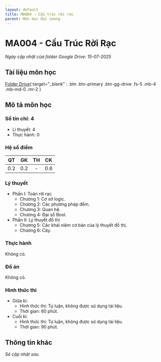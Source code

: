 ```yaml
---
layout: default
title: MA004 - Cấu trúc rời rạc
parent: Môn học đại cương
---
```


# MA004 - Cấu Trúc Rời Rạc

*Ngày cập nhật của folder Google Drive: 15-07-2025*
## Tài liệu môn học

[Folder Drive](https://drive.google.com/drive/folders/1klMvU9T4sjxro-maB3MatOerBeozMoyP?usp=sharing){:target="_blank" : .btn .btn-primary .btn-gg-drive .fs-5 .mb-4 .mb-md-0 .mr-2 }

## Mô tả môn học

### Số tín chỉ: 4
- Lí thuyết: 4
- Thực hành: 0

### Hệ số điểm

| QT   | GK  | TH  | CK  |
|------|-----|-----|-----|
| <center> 0.2 </center>| <center> 0.2 </center>| <center>-</center> | <center> 0.6 </center> |

### Lý thuyết
- Phần I: Toán rời rạc
  - Chương 1: Cơ sở logic.
  - Chương 2: Các phương pháp đếm.
  - Chương 3: Quan hệ.
  - Chương 4: Đại số Bool.
- Phần II: Lý thuyết đồ thị
  - Chương 5: Các khái niệm cơ bản của lý thuyết đồ thị.
  - Chương 6: Cây.

### Thực hành

Không có.

### Đồ án

Không có.

### Hình thức thi

- Giữa kì:
  + Hình thức thi: Tự luận, không được sử dụng tài liệu.
  + Thời gian: 60 phút.
- Cuối kì:
  + Hình thức thi: Tự luận, không được sử dụng tài liệu.
  + Thời gian: 90 phút.

## Thông tin khác

*Sẽ cập nhật sau.*
